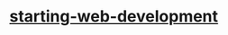 # [starting-web-development]("https://elmahdialajdielidrissi.github.io/starting-web-development/index.html")

